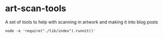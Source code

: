 # art-scan-tools
A set of tools to help with scanning in artwork and making it into blog posts

    node -e 'require("./lib/index").runnit()'